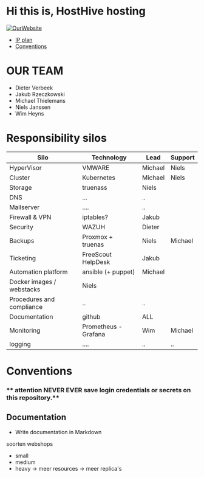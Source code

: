 # Hi this is, HostHive hosting

[![OurWebsite](https://img.shields.io/static/v1?label=Our&message=Website&color=blue)](https://projecthosting/)
- [IP plan](IPplan/ip.md)
- [Conventions](#conventions)

# OUR TEAM

- Dieter Verbeek
- Jakub Rzeczkowski
- Michael Thielemans
- Niels Janssen
- Wim Heyns


# Responsibility silos

| **Silo** | **Technology** | **Lead** | **Support** |
| ---|---|---|---|
| HyperVisor | VMWARE | Michael | Niels |
| Cluster | Kubernetes | Michael | Niels |
| Storage | truenass | Niels |
| DNS | ...| .. |
| Mailserver | ....| ..|
| Firewall & VPN | iptables? |  Jakub  |
| Security | WAZUH | Dieter | 
| Backups | Proxmox + truenas | Niels | Michael |
| Ticketing | FreeScout HelpDesk | Jakub |
| Automation platform | ansible (+ puppet) | Michael |
| Docker images / webstacks | Niels | |
| Procedures and compliance| .. | .. |
| Documentation | github | ALL |
| Monitoring | Prometheus  - Grafana | Wim | Michael |
| logging | ....| .. | .. |


# Conventions
### ** attention NEVER EVER save login credentials or secrets on this repository.**

## Documentation
- Write documentation in Markdown





soorten webshops
- small
- medium
- heavy -> meer resources -> meer replica's

